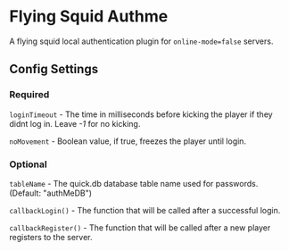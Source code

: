 # Flying Squid Authme
A flying squid local authentication plugin for `online-mode=false` servers.

## Config Settings

### Required

`loginTimeout` - The time in milliseconds before kicking the player if they didnt log in. Leave *-1* for no kicking.

`noMovement` - Boolean value, if true, freezes the player until login.

### Optional

`tableName` - The quick.db database table name used for passwords. (Default: "authMeDB")

`callbackLogin()` - The function that will be called after a successful login.

`callbackRegister()` - The function that will be called after a new player registers to the server.